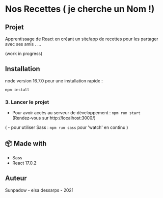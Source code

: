 # Nos Recettes ( je cherche un Nom !)

## Projet 

Apprentissage de React en créant un site/app de recettes pour les partager avec ses amis .
...

(work in progress)

## Installation

node version 16.7.0
pour une installation rapide :

```
npm install
```

### 3. Lancer le projet


- Pour avoir accès au serveur de développement : `npm run start` (Rendez-vous sur http://localhost:3000/)

( - pour utiliser Sass : `npm run sass` pour 'watch' en continu )

## :package: Made with

* Sass
* React 17.0.2

## Auteur

Sunpadow - elsa dessarps - 2021